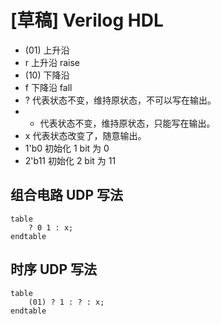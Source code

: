 # [草稿] Verilog HDL 

- (01) 上升沿
- r 上升沿 raise
- (10) 下降沿
- f 下降沿 fall
- ? 代表状态不变，维持原状态，不可以写在输出。
- - 代表状态不变，维持原状态，只能写在输出。
- x 代表状态改变了，随意输出。
- 1'b0 初始化 1 bit 为 0
- 2'b11 初始化 2 bit 为 11

## 组合电路 UDP 写法

```hdl
table
    ? 0 1 : x;
endtable
```

## 时序 UDP 写法

```hdl
table
    (01) ? 1 : ? : x;
endtable
```